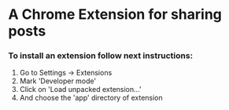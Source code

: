A Chrome Extension for sharing posts
================
### To install an extension follow next instructions: 

1. Go to Settings -> Extensions
2. Mark 'Developer mode'
3. Click on 'Load unpacked extension...'
4. And choose the 'app' directory of extension